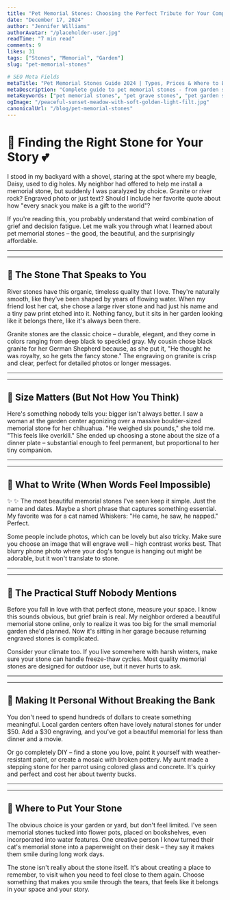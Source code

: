 ```yaml
---
title: "Pet Memorial Stones: Choosing the Perfect Tribute for Your Companion"
date: "December 17, 2024"
author: "Jennifer Williams"
authorAvatar: "/placeholder-user.jpg"
readTime: "7 min read"
comments: 9
likes: 31
tags: ["Stones", "Memorial", "Garden"]
slug: "pet-memorial-stones"

# SEO Meta Fields
metaTitle: "Pet Memorial Stones Guide 2024 | Types, Prices & Where to Buy"
metaDescription: "Complete guide to pet memorial stones - from garden stones to engraved plaques. Compare materials, prices, and find the perfect tribute for your beloved pet."
metaKeywords: ["pet memorial stones", "pet grave stones", "pet garden stones", "engraved pet stones", "pet headstones", "pet memorial markers"]
ogImage: "/peaceful-sunset-meadow-with-soft-golden-light-filt.jpg"
canonicalUrl: "/blog/pet-memorial-stones"
---
```


# 🌟 Finding the Right Stone for Your Story 💕

I stood in my backyard with a shovel, staring at the spot where my beagle, Daisy, used to dig holes. My neighbor had offered to help me install a memorial stone, but suddenly I was paralyzed by choice. Granite or river rock? Engraved photo or just text? Should I include her favorite quote about how "every snack you make is a gift to the world"?

If you're reading this, you probably understand that weird combination of grief and decision fatigue. Let me walk you through what I learned about pet memorial stones – the good, the beautiful, and the surprisingly affordable.


---


---

## 🌟 The Stone That Speaks to You

River stones have this organic, timeless quality that I love. They're naturally smooth, like they've been shaped by years of flowing water. When my friend lost her cat, she chose a large river stone and had just his name and a tiny paw print etched into it. Nothing fancy, but it sits in her garden looking like it belongs there, like it's always been there.

Granite stones are the classic choice – durable, elegant, and they come in colors ranging from deep black to speckled gray. My cousin chose black granite for her German Shepherd because, as she put it, "He thought he was royalty, so he gets the fancy stone." The engraving on granite is crisp and clear, perfect for detailed photos or longer messages.


---


---

## 🌟 Size Matters (But Not How You Think)

Here's something nobody tells you: bigger isn't always better. I saw a woman at the garden center agonizing over a massive boulder-sized memorial stone for her chihuahua. "He weighed six pounds," she told me. "This feels like overkill." She ended up choosing a stone about the size of a dinner plate – substantial enough to feel permanent, but proportional to her tiny companion.


---


---

## 🌟 What to Write (When Words Feel Impossible)


✨ ✨ The most beautiful memorial stones I've seen keep it simple. Just the name and dates. Maybe a short phrase that captures something essential. My favorite was for a cat named Whiskers: "He came, he saw, he napped." Perfect.

Some people include photos, which can be lovely but also tricky. Make sure you choose an image that will engrave well – high contrast works best. That blurry phone photo where your dog's tongue is hanging out might be adorable, but it won't translate to stone.


---


---

## 🌟 The Practical Stuff Nobody Mentions

Before you fall in love with that perfect stone, measure your space. I know this sounds obvious, but grief brain is real. My neighbor ordered a beautiful memorial stone online, only to realize it was too big for the small memorial garden she'd planned. Now it's sitting in her garage because returning engraved stones is complicated.

Consider your climate too. If you live somewhere with harsh winters, make sure your stone can handle freeze-thaw cycles. Most quality memorial stones are designed for outdoor use, but it never hurts to ask.


---


---

## 🌟 Making It Personal Without Breaking the Bank

You don't need to spend hundreds of dollars to create something meaningful. Local garden centers often have lovely natural stones for under $50. Add a $30 engraving, and you've got a beautiful memorial for less than dinner and a movie.

Or go completely DIY – find a stone you love, paint it yourself with weather-resistant paint, or create a mosaic with broken pottery. My aunt made a stepping stone for her parrot using colored glass and concrete. It's quirky and perfect and cost her about twenty bucks.


---


---

## 🌟 Where to Put Your Stone

The obvious choice is your garden or yard, but don't feel limited. I've seen memorial stones tucked into flower pots, placed on bookshelves, even incorporated into water features. One creative person I know turned their cat's memorial stone into a paperweight on their desk – they say it makes them smile during long work days.

The stone isn't really about the stone itself. It's about creating a place to remember, to visit when you need to feel close to them again. Choose something that makes you smile through the tears, that feels like it belongs in your space and your story.